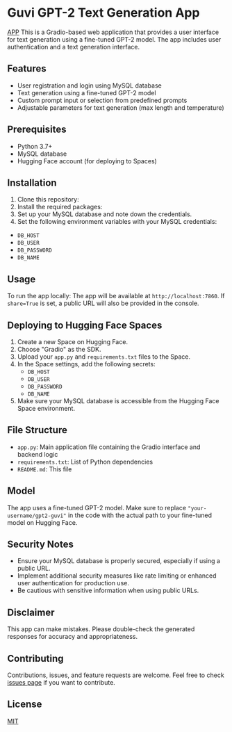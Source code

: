 # Guvi GPT-2 Text Generation App
[APP](https://huggingface.co/spaces/SanthoshKumar99/Guvi_LLM)
This is a Gradio-based web application that provides a user interface for text generation using a fine-tuned GPT-2 model. The app includes user authentication and a text generation interface.

## Features

- User registration and login using MySQL database
- Text generation using a fine-tuned GPT-2 model
- Custom prompt input or selection from predefined prompts
- Adjustable parameters for text generation (max length and temperature)

## Prerequisites

- Python 3.7+
- MySQL database
- Hugging Face account (for deploying to Spaces)

## Installation

1. Clone this repository:
2. Install the required packages:
3. Set up your MySQL database and note down the credentials.
4. Set the following environment variables with your MySQL credentials:
- `DB_HOST`
- `DB_USER`
- `DB_PASSWORD`
- `DB_NAME`

## Usage

To run the app locally:
The app will be available at `http://localhost:7860`. If `share=True` is set, a public URL will also be provided in the console.

## Deploying to Hugging Face Spaces

1. Create a new Space on Hugging Face.
2. Choose "Gradio" as the SDK.
3. Upload your `app.py` and `requirements.txt` files to the Space.
4. In the Space settings, add the following secrets:
   - `DB_HOST`
   - `DB_USER`
   - `DB_PASSWORD`
   - `DB_NAME`
5. Make sure your MySQL database is accessible from the Hugging Face Space environment.

## File Structure

- `app.py`: Main application file containing the Gradio interface and backend logic
- `requirements.txt`: List of Python dependencies
- `README.md`: This file

## Model

The app uses a fine-tuned GPT-2 model. Make sure to replace `"your-username/gpt2-guvi"` in the code with the actual path to your fine-tuned model on Hugging Face.

## Security Notes

- Ensure your MySQL database is properly secured, especially if using a public URL.
- Implement additional security measures like rate limiting or enhanced user authentication for production use.
- Be cautious with sensitive information when using public URLs.

## Disclaimer

This app can make mistakes. Please double-check the generated responses for accuracy and appropriateness.

## Contributing

Contributions, issues, and feature requests are welcome. Feel free to check [issues page](https://github.com/Santhoshkumar099/Guvi_Gpt) if you want to contribute.

## License

[MIT](https://choosealicense.com/licenses/mit/)
